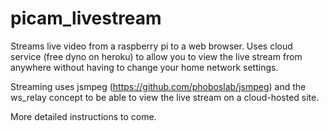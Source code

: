 # picam_livestream

Streams live video from a raspberry pi to a web browser. Uses cloud service (free dyno on heroku) to allow you to view the live stream from anywhere without having to change your home network settings.

Streaming uses jsmpeg (https://github.com/phoboslab/jsmpeg) and the ws_relay concept to be able to view the live stream on a cloud-hosted site.

More detailed instructions to come.
